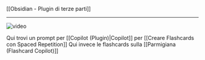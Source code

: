 [[Obsidian - Plugin di terze parti]]

---

![video](https://youtu.be/ZScSMcsHJ_w?si=KNG9jEQjteuzy4sk)

Qui trovi un prompt per [[Copilot (Plugin)|Copilot]] per [[Creare Flashcards con Spaced Repetition]]
Qui invece le flashcards sulla [[Parmigiana (Flashcard Copilot)]]

